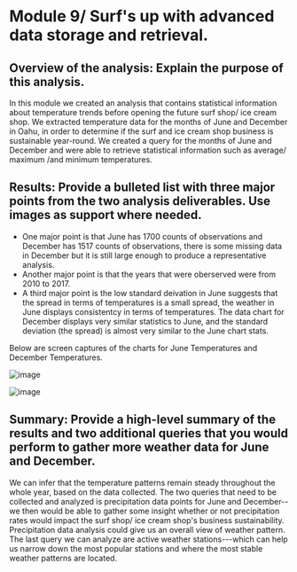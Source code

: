 # Module 9/ Surf's up with advanced data storage and retrieval. 


## Overview of the analysis: Explain the purpose of this analysis.
In this module we created an analysis that contains statistical information about temperature trends before opening the future surf shop/ ice cream shop. We extracted temperature data for the months of June and December in Oahu, in order to determine if the surf and ice cream shop business is sustainable year-round. We created a query for the months of June and December and were able to retrieve statistical information such as average/ maximum /and minimum temperatures.

## Results: Provide a bulleted list with three major points from the two analysis deliverables. Use images as support where needed.
- One major point is that June has 1700 counts of observations and December has 1517 counts of observations, there is some missing data in December but it is still large enough to produce a representative analysis. 
- Another major point is that the years that were oberserved were from 2010 to 2017.
- A third major point is the low standard deivation in June suggests that the spread in terms of temperatures is a small spread, the weather in June  displays consistentcy in terms of temperatures. The data chart for December displays very similar statistics to June, and the standard deviation (the spread) is almost very similar to the June chart stats. 

Below are screen captures of the charts for June Temperatures and December Temperatures. 

![image](https://user-images.githubusercontent.com/80291340/118416077-c7cbbb00-b662-11eb-82ef-f13fd937ce0f.png)

![image](https://user-images.githubusercontent.com/80291340/118416088-d31ee680-b662-11eb-8e68-4cbbb0af288c.png)


## Summary: Provide a high-level summary of the results and two additional queries that you would perform to gather more weather data for June and December.

We can infer that the temperature patterns remain steady throughout the whole year, based on the data collected. The two queries that need to be collected and analyzed is precipitation data points for June and December--we then would be able to gather some insight whether or not precipitation rates would impact the surf shop/ ice cream shop's business sustainability. Precipitation data analysis could give us an overall view of weather pattern. The last query we can analyze are active weather stations---which can help us narrow down the most popular stations and where the most stable weather patterns are located. 
